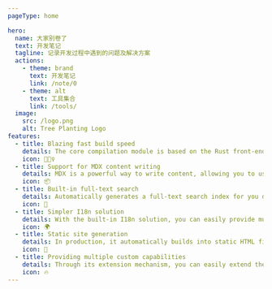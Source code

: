```yaml
---
pageType: home

hero:
  name: 大家别卷了
  text: 开发笔记
  tagline: 记录开发过程中遇到的问题及解决方案
  actions:
    - theme: brand
      text: 开发笔记
      link: /note/0
    - theme: alt
      text: 工具集合
      link: /tools/
  image:
    src: /logo.png
    alt: Tree Planting Logo
features:
  - title: Blazing fast build speed
    details: The core compilation module is based on the Rust front-end toolchain, providing a more ultimate development experience.
    icon: 🏃🏻‍♀️
  - title: Support for MDX content writing
    details: MDX is a powerful way to write content, allowing you to use React components in Markdown.
    icon: 📦
  - title: Built-in full-text search
    details: Automatically generates a full-text search index for you during construction, providing out-of-the-box full-text search capabilities.
    icon: 🎨
  - title: Simpler I18n solution
    details: With the built-in I18n solution, you can easily provide multi-language support for documents or components.
    icon: 🌍
  - title: Static site generation
    details: In production, it automatically builds into static HTML files, which can be easily deployed anywhere.
    icon: 🌈
  - title: Providing multiple custom capabilities
    details: Through its extension mechanism, you can easily extend theme UI and build process.
    icon: 🔥
---
```

